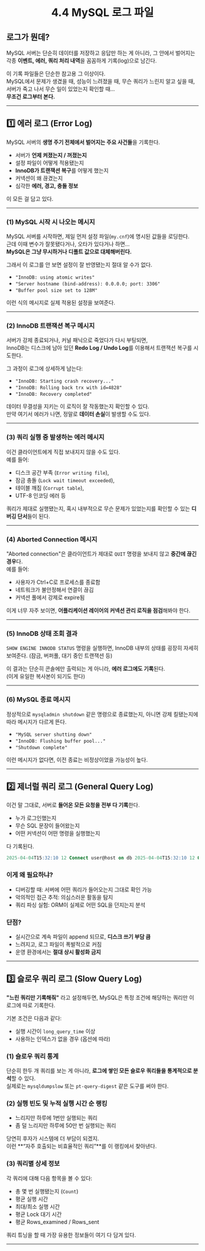 <h1 align = 'center'>4.4 MySQL 로그 파일</h1>

## 로그가 뭔데?

MySQL 서버는 단순히 데이터를 저장하고 응답만 하는 게 아니라, 그 안에서 벌어지는 각종 **이벤트, 에러, 쿼리 처리 내역**을 꼼꼼하게 기록(log)으로 남긴다.

이 기록 파일들은 단순한 참고용 그 이상이다.  
MySQL에서 문제가 생겼을 때, 성능이 느려졌을 때, 무슨 쿼리가 느린지 알고 싶을 때, 서버가 죽고 나서 무슨 일이 있었는지 확인할 때...  
**무조건 로그부터 본다.**

---

## 1️⃣ 에러 로그 (Error Log)

MySQL 서버의 **생명 주기 전체에서 벌어지는 주요 사건들**을 기록한다.

- 서버가 **언제 켜졌는지 / 꺼졌는지**
- 설정 파일이 어떻게 적용됐는지
- **InnoDB가 트랜잭션 복구**를 어떻게 했는지
- 커넥션이 왜 끊겼는지
- 심각한 **에러, 경고, 충돌 정보**

이 모든 걸 담고 있다.

---

### (1) MySQL 시작 시 나오는 메시지

MySQL 서버를 시작하면, 제일 먼저 설정 파일(`my.cnf`)에 명시된 값들을 로딩한다.  
근데 이때 변수가 잘못됐다거나, 오타가 있다거나 하면...  
**MySQL은 그냥 무시하거나 디폴트 값으로 대체해버린다.**

그래서 이 로그를 안 보면 설정이 잘 반영됐는지 절대 알 수가 없다.

- `"InnoDB: using atomic writes"`  
- `"Server hostname (bind-address): 0.0.0.0; port: 3306"`  
- `"Buffer pool size set to 128M"`

이런 식의 메시지로 실제 적용된 설정을 보여준다.

---

### (2) InnoDB 트랜잭션 복구 메시지

서버가 강제 종료되거나, 커널 패닉으로 죽었다가 다시 부팅되면,  
InnoDB는 디스크에 남아 있던 **Redo Log / Undo Log**를 이용해서 트랜잭션 복구를 시도한다.

그 과정이 로그에 상세하게 남는다:

- `"InnoDB: Starting crash recovery..."`  
- `"InnoDB: Rolling back trx with id=4828"`  
- `"InnoDB: Recovery completed"`

데이터 무결성을 지키는 이 로직이 잘 작동했는지 확인할 수 있다.  
만약 여기서 에러가 나면, 정말로 **데이터 손실**이 발생할 수도 있다.

---

### (3) 쿼리 실행 중 발생하는 에러 메시지

이건 클라이언트에게 직접 보내지지 않을 수도 있다.  
예를 들어:

- 디스크 공간 부족 (`Error writing file`),
- 잠금 충돌 (`Lock wait timeout exceeded`),
- 테이블 깨짐 (`Corrupt table`),
- UTF-8 인코딩 에러 등

쿼리가 제대로 실행됐는지, 혹시 내부적으로 무슨 문제가 있었는지를 확인할 수 있는 **디버깅 단서**들이 된다.

---

### (4) Aborted Connection 메시지

"Aborted connection"은 클라이언트가 제대로 `QUIT` 명령을 보내지 않고 **중간에 끊긴 경우**다.  
예를 들어:

- 사용자가 Ctrl+C로 프로세스를 종료함
- 네트워크가 불안정해서 연결이 끊김
- 커넥션 풀에서 강제로 expire됨

이게 너무 자주 보이면, **어플리케이션 레이어의 커넥션 관리 로직을 점검**해봐야 한다.

---

### (5) InnoDB 상태 조회 결과

`SHOW ENGINE INNODB STATUS` 명령을 실행하면,
InnoDB 내부의 상태를 굉장히 자세히 보여준다. (잠금, 버퍼풀, 대기 중인 트랜잭션 등)

이 결과는 단순히 콘솔에만 출력되는 게 아니라, **에러 로그에도 기록**된다.  
(이게 유일한 복사본이 되기도 한다)

---

### (6) MySQL 종료 메시지

정상적으로 `mysqladmin shutdown` 같은 명령으로 종료했는지,
아니면 강제 킬됐는지에 따라 메시지가 다르게 뜬다.

- `"MySQL server shutting down"`  
- `"InnoDB: Flushing buffer pool..."`  
- `"Shutdown complete"`  

이런 메시지가 없다면, 이전 종료는 비정상이었을 가능성이 높다.

---

## 2️⃣ 제너럴 쿼리 로그 (General Query Log)

이건 말 그대로, 서버로 **들어온 모든 요청을 전부 다 기록**한다.

- 누가 로그인했는지
- 무슨 SQL 문장이 들어왔는지
- 어떤 커넥션이 어떤 명령을 실행했는지

다 기록된다.

```sql
2025-04-04T15:32:10 12 Connect user@host on db 2025-04-04T15:32:10 12 Query SELECT * FROM users
```

### 이게 왜 필요하냐?

- 디버깅할 때: 서버에 어떤 쿼리가 들어오는지 그대로 확인 가능
- 악의적인 접근 추적: 의심스러운 활동을 탐지
- 쿼리 파싱 실험: ORM이 실제로 어떤 SQL을 던지는지 분석

### 단점?

- 실시간으로 계속 파일이 append 되므로, **디스크 쓰기 부담 큼**
- 느려지고, 로그 파일이 폭발적으로 커짐
- 운영 환경에서는 **절대 상시 활성화 금지**

---

## 3️⃣ 슬로우 쿼리 로그 (Slow Query Log)

**"느린 쿼리만 기록해줘"** 라고 설정해두면,
MySQL은 특정 조건에 해당하는 쿼리만 이 로그에 따로 기록한다.

기본 조건은 다음과 같다:

- 실행 시간이 `long_query_time` 이상
- 사용하는 인덱스가 없을 경우 (옵션에 따라)

### (1) 슬로우 쿼리 통계

단순히 한두 개 쿼리를 보는 게 아니라, **로그에 쌓인 모든 슬로우 쿼리들을 통계적으로 분석**할 수 있다.  
실제로는 `mysqldumpslow` 또는 `pt-query-digest` 같은 도구를 써야 한다.

### (2) 실행 빈도 및 누적 실행 시간 순 랭킹

- 느리지만 하루에 1번만 실행되는 쿼리  
- 좀 덜 느리지만 하루에 50만 번 실행되는 쿼리

당연히 후자가 시스템에 더 부담이 되겠지.  
이런 **“자주 호출되는 비효율적인 쿼리”**를 이 랭킹에서 찾아낸다.

### (3) 쿼리별 상세 정보

각 쿼리에 대해 다음 항목을 볼 수 있다:

- 총 몇 번 실행됐는지 (`Count`)
- 평균 실행 시간
- 최대/최소 실행 시간
- 평균 Lock 대기 시간
- 평균 Rows_examined / Rows_sent

쿼리 튜닝을 할 때 가장 유용한 정보들이 여기 다 담겨 있다.

---
